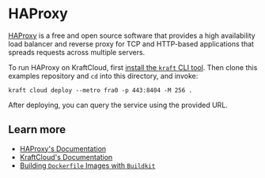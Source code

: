 # HAProxy

[HAProxy](https://www.haproxy.org) is a free and open source software that provides a high availability load balancer and reverse proxy for TCP and HTTP-based applications that spreads requests across multiple servers.

To run HAProxy on KraftCloud, first [install the `kraft` CLI tool](https://unikraft.org/docs/cli).
Then clone this examples repository and `cd` into this directory, and invoke:

```console
kraft cloud deploy --metro fra0 -p 443:8404 -M 256 .
```

After deploying, you can query the service using the provided URL.

## Learn more

- [HAProxy's Documentation](https://docs.haproxy.org/)
- [KraftCloud's Documentation](https://docs.kraft.cloud)
- [Building `Dockerfile` Images with `Buildkit`](https://unikraft.org/guides/building-dockerfile-images-with-buildkit)
